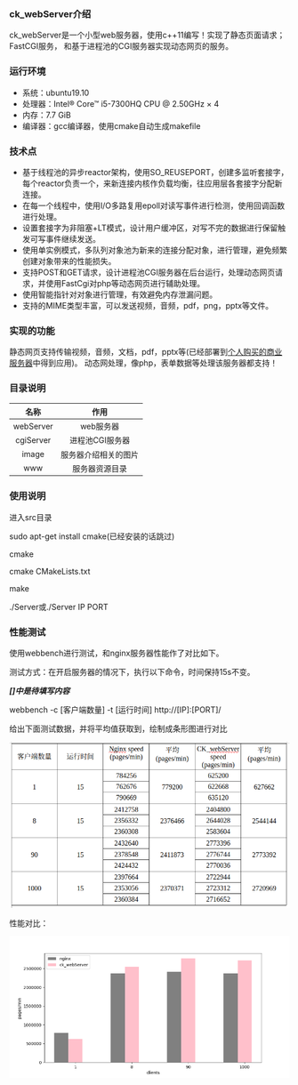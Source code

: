 ### ck_webServer介绍

ck_webServer是一个小型web服务器，使用c++11编写！实现了静态页面请求；FastCGI服务，
和基于进程池的CGI服务器实现动态网页的服务。

### 运行环境

- 系统：ubuntu19.10
- 处理器：Intel® Core™ i5-7300HQ CPU @ 2.50GHz × 4
- 内存：7.7 GiB
- 编译器：gcc编译器，使用cmake自动生成makefile

### 技术点

- 基于线程池的异步reactor架构，使用SO_REUSEPORT，创建多监听套接字，每个reactor负责一个，来新连接内核作负载均衡，往应用层各套接字分配新连接。
- 在每一个线程中，使用I/O多路复用epoll对读写事件进行检测，使用回调函数进行处理。
- 设置套接字为非阻塞+LT模式，设计用户缓冲区，对写不完的数据进行保留触发可写事件继续发送。
- 使用单实例模式，多队列对象池为新来的连接分配对象，进行管理，避免频繁创建对象带来的性能损失。
- 支持POST和GET请求，设计进程池CGI服务器在后台运行，处理动态网页请求，并使用FastCgi对php等动态网页进行辅助处理。
- 使用智能指针对对象进行管理，有效避免内存泄漏问题。
- 支持的MIME类型丰富，可以发送视频，音频，pdf，png，pptx等文件。

### 实现的功能

静态网页支持传输视频，音频，文档，pdf，pptx等(已经部署到[个人购买的商业服务器](http://47.94.238.90:3065/)中得到应用)。
动态网处理，像php，表单数据等处理该服务器都支持！

### 目录说明

|名称|作用|
|:---:|:---:|
|webServer|web服务器|
|cgiServer|进程池CGI服务器|
|image|服务器介绍相关的图片|
|www|服务器资源目录|

### 使用说明

进入src目录

sudo apt-get install cmake(已经安装的话跳过)

cmake

cmake CMakeLists.txt

make

./Server或./Server IP PORT

### 性能测试

使用webbench进行测试，和nginx服务器性能作了对比如下。

测试方式：在开启服务器的情况下，执行以下命令，时间保持15s不变。

***[]中是待填写内容***


webbench -c [客户端数量] -t [运行时间] http://[IP]:[PORT]/

给出下面测试数据，并将平均值获取到，绘制成条形图进行对比


![jj](image/CK_webServer.png)


性能对比：

![kk](image/xing_neng.png)




